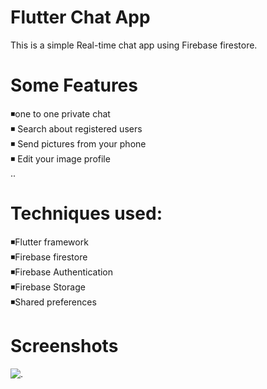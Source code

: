 # Flutter Chat App
This is a simple Real-time chat app using Firebase firestore.

# Some Features  
◾one to one private chat  <br>
◾ Search about registered users  <br>
◾ Send pictures from your phone  <br>
◾ Edit your image profile  <br>
..
# Techniques used:
◾Flutter framework  <br>
◾Firebase firestore  <br>
◾Firebase Authentication   <br>
◾Firebase Storage   <br>
◾Shared preferences
  <br>
# Screenshots
![.](https://user-images.githubusercontent.com/76075722/107975067-33e54700-6fc0-11eb-8dfa-4d227c2e1806.png)


